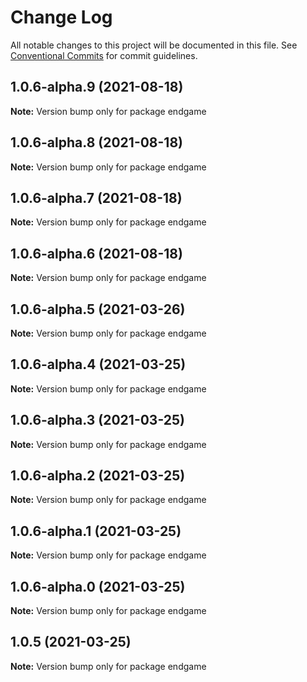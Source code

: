 # Change Log

All notable changes to this project will be documented in this file.
See [Conventional Commits](https://conventionalcommits.org) for commit guidelines.

## 1.0.6-alpha.9 (2021-08-18)

**Note:** Version bump only for package endgame





## 1.0.6-alpha.8 (2021-08-18)

**Note:** Version bump only for package endgame





## 1.0.6-alpha.7 (2021-08-18)

**Note:** Version bump only for package endgame





## 1.0.6-alpha.6 (2021-08-18)

**Note:** Version bump only for package endgame





## 1.0.6-alpha.5 (2021-03-26)

**Note:** Version bump only for package endgame





## 1.0.6-alpha.4 (2021-03-25)

**Note:** Version bump only for package endgame





## 1.0.6-alpha.3 (2021-03-25)

**Note:** Version bump only for package endgame





## 1.0.6-alpha.2 (2021-03-25)

**Note:** Version bump only for package endgame





## 1.0.6-alpha.1 (2021-03-25)

**Note:** Version bump only for package endgame





## 1.0.6-alpha.0 (2021-03-25)

**Note:** Version bump only for package endgame





## 1.0.5 (2021-03-25)

**Note:** Version bump only for package endgame
